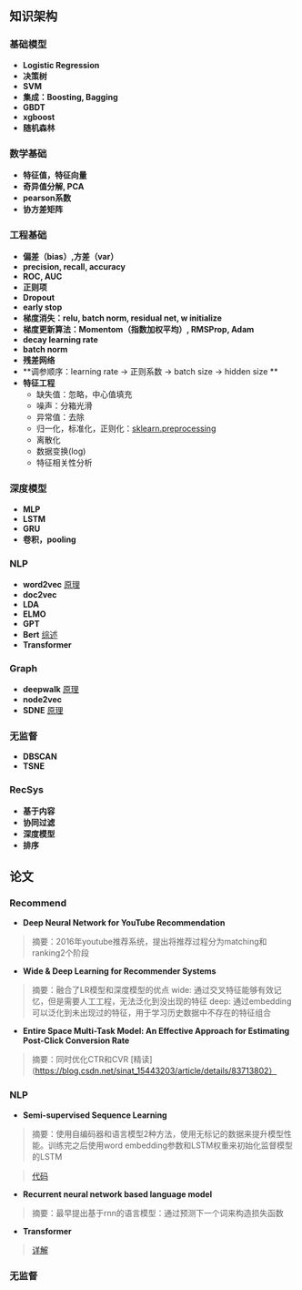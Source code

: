 
## 知识架构
### 基础模型
- **Logistic Regression**
- **决策树**
- **SVM**
- **集成：Boosting, Bagging**
- **GBDT**
- **xgboost**
- **随机森林**

### 数学基础
- **特征值，特征向量**
- **奇异值分解, PCA**
- **pearson系数**
- **协方差矩阵**

### 工程基础
- **偏差（bias）,方差（var）**
- **precision, recall, accuracy**
- **ROC, AUC**
- **正则项**
- **Dropout**
- **early stop**
- **梯度消失：relu, batch norm, residual net, w initialize**
- **梯度更新算法：Momentom（指数加权平均）, RMSProp, Adam**
- **decay learning rate**
- **batch norm**
- **残差网络**
- **调参顺序：learning rate -> 正则系数 -> batch size -> hidden size **
- **特征工程**
    - 缺失值：忽略，中心值填充
    - 噪声：分箱光滑
    - 异常值：去除
    - 归一化，标准化，正则化：[sklearn.preprocessing](https://scikit-learn.org/stable/modules/preprocessing.html)
    - 离散化
    - 数据变换(log)
    - 特征相关性分析

### 深度模型
- **MLP**
- **LSTM**
- **GRU**
- **卷积，pooling**


### NLP
- **word2vec** [原理](https://zhuanlan.zhihu.com/p/26306795)
- **doc2vec**
- **LDA**
- **ELMO**
- **GPT**
- **Bert** [综述](https://zhuanlan.zhihu.com/p/49271699)
- **Transformer**

### Graph
- **deepwalk**  [原理](https://zhuanlan.zhihu.com/p/56380812)
- **node2vec**
- **SDNE** [原理](https://zhuanlan.zhihu.com/p/56637181)

### 无监督
- **DBSCAN**
- **TSNE**

### RecSys
- **基于内容**
- **协同过滤**
- **深度模型**
- **排序**

## 论文

### Recommend
- **Deep Neural Network for YouTube Recommendation**
> 摘要：2016年youtube推荐系统，提出将推荐过程分为matching和ranking2个阶段

- **Wide & Deep Learning for Recommender Systems**
> 摘要：融合了LR模型和深度模型的优点
> wide: 通过交叉特征能够有效记忆，但是需要人工工程，无法泛化到没出现的特征
> deep: 通过embedding可以泛化到未出现过的特征，用于学习历史数据中不存在的特征组合

- **Entire Space Multi-Task Model: An Effective Approach for Estimating Post-Click Conversion Rate**
> 摘要：同时优化CTR和CVR
> [精读](https://blog.csdn.net/sinat_15443203/article/details/83713802）

### NLP
- **Semi-supervised Sequence Learning**
> 摘要：使用自编码器和语言模型2种方法，使用无标记的数据来提升模型性能。训练完之后使用word embedding参数和LSTM权重来初始化监督模型的LSTM

> [代码](https://github.com/dongjun-Lee/transfer-learning-text-tf)

- **Recurrent neural network based language model**
> 摘要：最早提出基于rnn的语言模型：通过预测下一个词来构造损失函数

- **Transformer**
> [详解](https://medium.com/%E7%A8%8B%E5%BC%8F%E5%B7%A5%E4%BD%9C%E7%B4%A1/autoencoder-%E4%B8%89-self-attention-transformer-c37f719d222)





### 无监督


